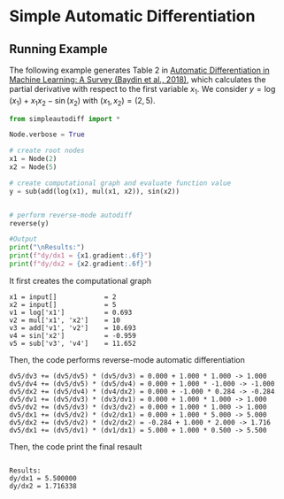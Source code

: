 # Simple Automatic Differentiation

## Running Example
The following example generates Table 2 in [Automatic Differentiation in Machine Learning: A Survey (Baydin et al., 2018)](https://www.jmlr.org/papers/volume18/17-468/17-468.pdf), which calculates the partial derivative with respect to the first variable $x_1$.
We consider $y=\log(x_1)+x_1x_2-\sin(x_2)$ with $(x_1,x_2)=(2,5)$.
```python
from simpleautodiff import *

Node.verbose = True

# create root nodes
x1 = Node(2)
x2 = Node(5)

# create computational graph and evaluate function value
y = sub(add(log(x1), mul(x1, x2)), sin(x2))


# perform reverse-mode autodiff
reverse(y)

#Output
print("\nResults:")
print(f"dy/dx1 = {x1.gradient:.6f}")
print(f"dy/dx2 = {x2.gradient:.6f}")


```
It first creates the computational graph 

```
x1 = input[]            = 2       
x2 = input[]            = 5       
v1 = log['x1']          = 0.693   
v2 = mul['x1', 'x2']    = 10      
v3 = add['v1', 'v2']    = 10.693  
v4 = sin['x2']          = -0.959  
v5 = sub['v3', 'v4']    = 11.652  
```
Then, the code performs reverse-mode automatic differentiation 
```
dv5/dv3 += (dv5/dv5) * (dv5/dv3) = 0.000 + 1.000 * 1.000 -> 1.000
dv5/dv4 += (dv5/dv5) * (dv5/dv4) = 0.000 + 1.000 * -1.000 -> -1.000
dv5/dx2 += (dv5/dv4) * (dv4/dx2) = 0.000 + -1.000 * 0.284 -> -0.284
dv5/dv1 += (dv5/dv3) * (dv3/dv1) = 0.000 + 1.000 * 1.000 -> 1.000
dv5/dv2 += (dv5/dv3) * (dv3/dv2) = 0.000 + 1.000 * 1.000 -> 1.000
dv5/dx1 += (dv5/dv2) * (dv2/dx1) = 0.000 + 1.000 * 5.000 -> 5.000
dv5/dx2 += (dv5/dv2) * (dv2/dx2) = -0.284 + 1.000 * 2.000 -> 1.716
dv5/dx1 += (dv5/dv1) * (dv1/dx1) = 5.000 + 1.000 * 0.500 -> 5.500

```
Then, the code print the final resault 
```

Results:
dy/dx1 = 5.500000
dy/dx2 = 1.716338
